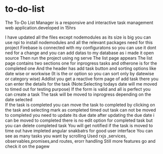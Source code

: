 # to-do-list
The To-Do List Manager is a responsive and interactive task management web application.developed in 15hrs

I have updated all the files except nodemodules as its size is big you can use npi to install nodemodules and all the relevant packages need for this project
Firebase is connected with my configuratons so you can use it dont ned for a change and you can add datas to my database as i made it open source
Then run the project using ng serve
The list page appears 
The list page contains two sections one for inprogress tasks and otherone is for the completed one
And the header has add task button and sorting options like date wise or workwise (It is the or option so you can sort only by datewise or category wise)
Addlist you get a reactive form page of add task there you can  enter the details for the task (Note:Selecting todays date will me moved to timed out for testing purpose)
If the form is valid and all is perfect you can create a task
The task will be moved to inprogress depending on the date selected \
If the task is completed you can move the task to completed by clicking on the task and selecting mark as completed
timed out task can not be moved to completed you need to update its due date after updating the due date i can  be moved to completed
there is no edit option for completed task but you can  delete completed task
You will get notified if the task is moved to time out
have impleted angular snakbatrs for good user interface
You can see as many tasks you want by scrolling
Used rxjs ,services, observables,promises,and routes, erorr handling 
Still more features go and check it on the pagew






